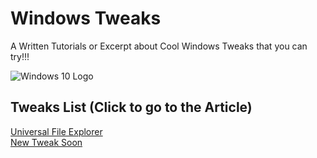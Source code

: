 # Windows Tweaks
A Written Tutorials or Excerpt about Cool Windows Tweaks that you can try!!!

![Windows 10 Logo](https://www.boredgamer.co.uk/wp-content/uploads/2018/03/Windows-10-tweaks-secrets.jpg)

## Tweaks List (Click to go to the Article)
[Universal File Explorer](universal-file-explorer/README.md) \
[New Tweak Soon](---)
